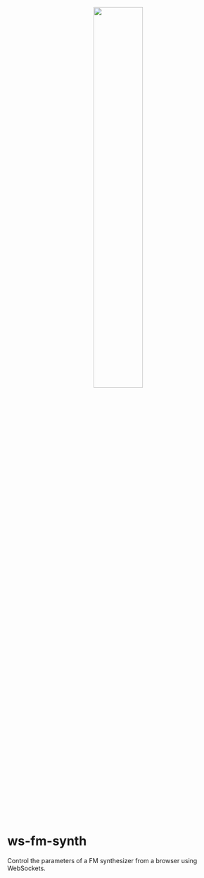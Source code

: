 <p align="center">
  <img width="47%" height="47%" src="https://i.ibb.co/7JYvGQ5/n4m-supplemental.png"/>  
</p>

# ws-fm-synth
Control the parameters of a FM synthesizer from a browser using WebSockets. 
